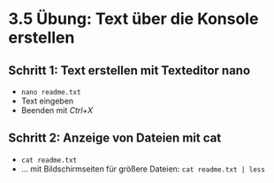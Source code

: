 # 3.5 Übung: Text über die Konsole erstellen

## Schritt 1: Text erstellen mit Texteditor nano
* ```nano readme.txt```
* Text eingeben
* Beenden mit *Ctrl+X*

## Schritt 2: Anzeige von Dateien mit cat
* ```cat readme.txt```
* ... mit Bildschirmseiten für größere Dateien: ```cat readme.txt | less```